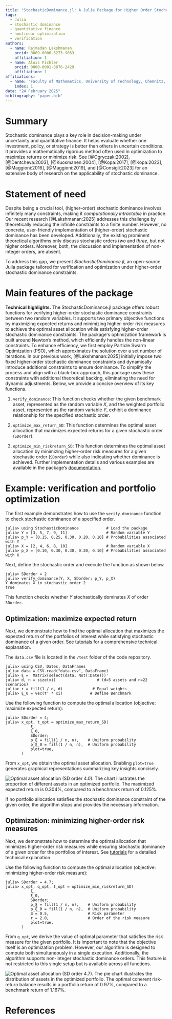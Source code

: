 ```yaml
---
title: "StochasticDominance.jl: A Julia Package for Higher Order Stochastic Dominance"
tags:
  - Julia
  - stochastic dominance
  - quantitative finance
  - nonlinear optimization
  - verification
authors:
  - name: Rajmadan Lakshmanan
    orcid: 0009-0006-3273-9063
    affiliation: 1
  - name: Alois Pichler
    orcid: 0000-0001-8876-2429
    affiliation: 1
affiliations:
  - name: "Faculty of Mathematics, University of Technology, Chemnitz, Germany"
    index: 1
date: "24 February 2025"
bibliography: "paper.bib"
---
```



# Summary

Stochastic dominance plays a key role in decision-making under uncertainty and quantitative finance. It helps evaluate whether one investment, policy, or strategy is better than others in uncertain conditions. It provides a mathematically rigorous method often used in optimization to maximize returns or minimize risk. See [@Ogryczak:2002], [@Dentcheva:2003], [@Kuosmanen:2004], [@Kopa:2017], [@Kopa:2023], [@Maggioni:2016], [@Maggioni:2019], and [@Consigli:2023] for an extensive body of research on the applicability of stochastic dominance.

# Statement of need

Despite being a crucial tool, (higher-order) stochastic dominance involves infinitely many constraints, making it *computationally intractable* in practice. Our recent research [@Lakshmanan:2025] addresses this challenge by theoretically reducing the infinite constraints to a finite number. However, no concrete, user-friendly implementation of (higher-order) stochastic dominance has been developed. Additionally, the existing prominent theoretical algorithms only discuss stochastic orders *two* and *three*, but not higher orders. Moreover, both, the discussion and implementation of non-integer orders, are absent. 

To address this gap, we present *StochasticDominance.jl*, an open-source Julia package tailored for verification and optimization under higher-order stochastic dominance constraints.  



# Main features of the package

**Technical highlights.** The StochasticDominance.jl package offers robust functions for verifying higher-order stochastic dominance constraints between two random variables. It supports two primary objective functions by maximizing expected returns and minimizing higher-order risk measures to achieve the optimal asset allocation while satisfying higher-order stochastic dominance constraints. The package's optimization framework is built around Newton’s method, which efficiently handles the non-linear constraints. To enhance efficiency, we first employ Particle Swarm Optimization (PSO), which approximates the solution over a set number of iterations. In our previous work, [@Lakshmanan:2025] initially impose two fixed higher-order stochastic dominance constraints and dynamically introduce additional constraints to ensure dominance. To simplify the process and align with a black-box approach, this package uses these constraints with additional theoretical backing, eliminating the need for dynamic adjustments. Below, we provide a concise overview of its key functions.

1.  `verify_dominance`: This function checks whether the given benchmark asset, represented as the random variable $X$, and the weighted portfolio asset, represented as the random variable $Y$, exhibit a dominance relationship for the specified stochastic order.

2. `optimize_max_return_SD`: This function determines the optimal asset allocation that maximizes expected returns for a given stochastic order (`SDorder`).

3. `optimize_min_riskreturn_SD`: This function determines the optimal asset allocation by minimizing higher-order risk measures for a given stochastic order (`SDorder`) while also indicating whether dominance is achieved.
Further implementation details and various examples are available in the package’s [documentation](https://rajmadan96.github.io/StochasticDominance.jl/dev/).

# Example: verification and portfolio optimization

The first example demonstrates how to use the `verify_dominance` function to check stochastic dominance of a specified order.
```julia-repl
julia> using StochasticDominance            # Load the package
julia> Y = [3, 5, 7, 9, 11]                 # Random variable Y
julia> p_Y = [0.15, 0.25, 0.30, 0.20, 0.10] # Probabilities associated with Y
julia> X = [2, 4, 6, 8, 10]                 # Random variable X
julia> p_X = [0.10, 0.30, 0.30, 0.20, 0.10] # Probabilities associated with X
```
Next, define the stochastic order and execute the function as shown below
```julia-repl
julia> SDorder = 2
julia> verify_dominance(Y, X, SDorder; p_Y, p_X)
Y dominates X in stochastic order 2
true
```
This function checks whether $Y$ stochastically dominates $X$ of order `SDorder`.

## Optimization: maximize expected return

Next, we demonstrate how to find the optimal allocation that maximizes the expected return of the portfolios of interest while satisfying stochastic dominance of a given order. See [tutorials](https://rajmadan96.github.io/StochasticDominance.jl/dev/tutorial/tutorial3/) for a comprehensive technical explanation.

The `data.csv` file is located in the `/test` folder of the code repository.
```julia-repl
julia> using CSV, Dates, DataFrames
julia> data = CSV.read("data.csv", DataFrame)
julia> ξ =  Matrix(select(data, Not(:Date)))'
julia> d, n = size(xi)                  # (d=5 assets and n=22 scenarios)
julia> τ = fill(1 / d, d)             # Equal weights
julia> ξ_0 = vec(τ' * xi)            # Define Benchmark
```

Use the following function to compute the optimal allocation (objective: maximize expected return):
```julia-repl
julia> SDorder = 4;
julia> x_opt, t_opt = optimize_max_return_SD(
           ξ,
           ξ_0,
           SDorder;
           p_ξ = fill(1 / n, n),    # Uniform probability
           p_ξ_0 = fill(1 / n, n),  # Uniform probability
           plot=true,
       )
```
From `x_opt`, we obtain the optimal asset allocation. Enabling `plot=true` generates graphical representations summarizing key insights concisely.

![Optimal asset allocation (SD order 4.0). The chart illustrates the proportion of different assets in an optimized portfolio. The maximized expected return is 0.304\%, compared to a benchmark return of 0.125\%.](SDorder4AssetsAllocation.svg)

If no portfolio allocation satisfies the stochastic dominance constraint of the given order, the algorithm stops and provides the necessary information.

## Optimization: minimizing higher-order risk measures

Next, we demonstrate how to determine the optimal allocation that minimizes higher-order risk measures while ensuring stochastic dominance of a given order for the portfolios of interest. See [tutorials](https://rajmadan96.github.io/StochasticDominance.jl/dev/tutorial/tutorial4/) for a detailed technical explanation.

Use the following function to compute the optimal allocation (objective: minimizing higher-order risk measure):

```julia-repl
julia> SDorder = 4.7;
julia> x_opt, q_opt, t_opt = optimize_min_riskreturn_SD(
           ξ,
           ξ_0,
           SDorder;
           p_ξ = fill(1 / n, n),    # Uniform probability
           p_ξ_0 = fill(1 / n, n),  # Uniform probability
           β = 0.5,                 # Risk parameter
           r = 2.0,                 # Order of the risk measure
           plot=true,
       )
```
From `q_opt`, we derive the value of optimal parameter that satisfies the risk measure for the given portfolio. It is important to note that the objective itself is an optimization problem. However, our algorithm is designed to compute both simultaneously in a single execution. Additionally, the algorithm supports non-integer stochastic dominance orders. This feature is not restricted to this single setup but is available across all functions.

![Optimal asset allocation (SD order 4.7). The pie chart illustrates the distribution of assets in the optimized portfolio. The optimal coherent risk-return balance results in a portfolio return of 0.97\%, compared to a benchmark return of 1.167\%.](SDorder4-7RiskAssetsAllocation.svg)

# References
